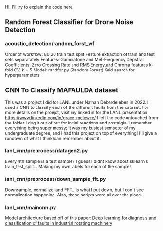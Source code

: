 Hi. I'll try to explain the code here. 

## Random Forest Classifier for Drone Noise Detection
### acoustic_detection/random_forst_wf
Order of workflow: 
80 20 train test split
Feature extraction of train and test sets separatately
Features: Gammatone and Mel-Frequency Cepstral Coefficients, Zero Crossing Rate and RMS Energy,and Chroma features
k-fold CV, k = 5
Model: randfor.py (Random Forest)
Grid search for hyperparameters

## CNN To Classify MAFAULDA dataset
This was a project I did for LANL under Nathan Debardeleben in 2022. I used a CNN to classify each of the different faults from the dataset. For more details on the proejct, visit my linked in for the LANL presentation <https://www.linkedin.com/in/grace-mclewee/>
I left the code untouched from the folder I dug it out of out for initial reactions and nostalgia. I remember everything being super messy; it was my busiest semseter of my undergraduate degree, and I had this project on top of everything! I'll give a rundown of what I think/can remember about it. 

### lanl_cnn/preprocess/datagen2.py

Every 4th sample is a test sample? I guess I didnt know about sklearn's train_test_split...
Making my own labels for each of the sample!

### lanl_cnn/preprocess/down_sample_fft.py
Downsample, normalize, and FFT...is what I put down, but I don't see normalization happening. Also, these scripts were all over the place.

### lanl_cnn/maincnn.py
Model architecture based off of this paper: [Deep learning for diagnosis and classification of faults in industrial rotating machinery](https://d1wqtxts1xzle7.cloudfront.net/121245527/j.cie.2020.10706020250208-1-vpcizt-libre.pdf?1738998058=&response-content-disposition=inline%3B+filename%3DDeep_learning_for_diagnosis_and_classifi.pdf&Expires=1747111028&Signature=OHBKf93blg7eVfJKFxN0h25QRYVoBkGi~OY-mLHDNa9EgPPA7R-afe-aiF6-Vgu~gWN~ng4EDJHZTzy8bQ7Q9k3SJqvdu4KJkb8mYV7CvUrAXu-3UCZBwKnpWfeXMVH~bJ8JVtYLZfX36UNaaJU6yIYUZ2hgtd~rJd5tJeFuUnjxfT4B7vj8UBEKy~H84lh6uFYpAVmLXMJyInCAxfk-IM1BKs7FQoInkarhyjDuJb2H-GlovtYiXc4b8rG1tyTtXM~rUb~iPE~gr3k~wA1fObdsp0Pkws6Pu-iigYp7ULGyfb6xk8l-GbrKdwwPbW6PYAelwMk9-wfABzIETzX0eA__&Key-Pair-Id=APKAJLOHF5GGSLRBV4ZA)

